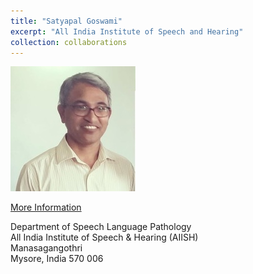 ```yaml
---
title: "Satyapal Goswami"
excerpt: "All India Institute of Speech and Hearing"
collection: collaborations
---
```


<img src='/images/goswami.jpg'>

[More Information](https://aiishmysore.in/en/department-of-speech-language-pathology)

Department of Speech Language Pathology<br/>
All India Institute of Speech & Hearing (AIISH)<br/>
Manasagangothri<br/>
Mysore, India 570 006<br/>